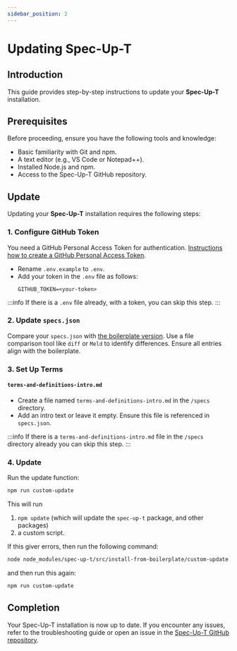 ```yaml
---
sidebar_position: 2
---
```



# Updating Spec-Up-T

## Introduction

This guide provides step-by-step instructions to update your **Spec-Up-T** installation.

## Prerequisites

Before proceeding, ensure you have the following tools and knowledge:

- Basic familiarity with Git and npm.
- A text editor (e.g., VS Code or Notepad++).
- Installed Node.js and npm.
- Access to the Spec-Up-T GitHub repository.

## Update

Updating your **Spec-Up-T** installation requires the following steps:

### 1. Configure GitHub Token

You need a GitHub Personal Access Token for authentication. [Instructions how to create a GitHub Personal Access Token](../getting-started/github-token.md).

- Rename `.env.example` to `.env`.
- Add your token in the `.env` file as follows:
  ```env
  GITHUB_TOKEN=<your-token>
  ```

:::info
If there is a `.env` file already, with a token, you can skip this step.
:::

### 2. Update `specs.json`

Compare your `specs.json` with [the boilerplate version](https://github.com/trustoverip/spec-up-t/blob/master/src/install-from-boilerplate/boilerplate/specs.json). Use a file comparison tool like `diff` or `Meld` to identify differences. Ensure all entries align with the boilerplate.

### 3. Set Up Terms

#### `terms-and-definitions-intro.md`

- Create a file named `terms-and-definitions-intro.md` in the `/specs` directory.
- Add an intro text or leave it empty. Ensure this file is referenced in `specs.json`.

:::info
If there is a `terms-and-definitions-intro.md` file in the `/specs` directory already you can skip this step.
:::

### 4. Update

Run the update function:

```bash
npm run custom-update
```

This will run
1. `npm update` (which will update the `spec-up-t` package, and other packages)
2. a custom script.

If this giver errors, then run the following command:

```bash
node node_modules/spec-up-t/src/install-from-boilerplate/custom-update.js
```

and then run this again:

```bash
npm run custom-update
```



## Completion

Your Spec-Up-T installation is now up to date. If you encounter any issues, refer to the troubleshooting guide or open an issue in the [Spec-Up-T GitHub repository](https://github.com/blockchainbird/spec-up-t-starter-pack/issues).



